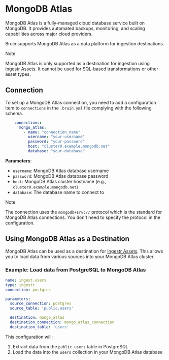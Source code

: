 # MongoDB Atlas

MongoDB Atlas is a fully-managed cloud database service built on MongoDB. It provides automated backups, monitoring, and scaling capabilities across major cloud providers.

Bruin supports MongoDB Atlas as a data platform for ingestion destinations.

> [!NOTE]
> MongoDB Atlas is only supported as a destination for ingestion using [Ingestr Assets](../assets/ingestr.md). It cannot be used for SQL-based transformations or other asset types.

## Connection

To set up a MongoDB Atlas connection, you need to add a configuration item to `connections` in the `.bruin.yml` file complying with the following schema.

```yaml
    connections:
      mongo_atlas:
        - name: "connection_name"
          username: "your-username"
          password: "your-password"
          host: "cluster0.example.mongodb.net"
          database: "your-database"
```

**Parameters**:
- `username`: MongoDB Atlas database username
- `password`: MongoDB Atlas database password
- `host`: MongoDB Atlas cluster hostname (e.g., `cluster0.example.mongodb.net`)
- `database`: The database name to connect to

> [!NOTE]
> The connection uses the `mongodb+srv://` protocol which is the standard for MongoDB Atlas connections. You don't need to specify the protocol in the configuration.

## Using MongoDB Atlas as a Destination

MongoDB Atlas can be used as a destination for [Ingestr Assets](../assets/ingestr.md). This allows you to load data from various sources into your MongoDB Atlas cluster.

### Example: Load data from PostgreSQL to MongoDB Atlas

```yaml
name: ingest.users
type: ingestr
connection: postgres

parameters:
  source_connection: postgres
  source_table: 'public.users'

  destination: mongo_atlas
  destination_connection: mongo_atlas_connection
  destination_table: 'users'
```

This configuration will:
1. Extract data from the `public.users` table in PostgreSQL
2. Load the data into the `users` collection in your MongoDB Atlas database

